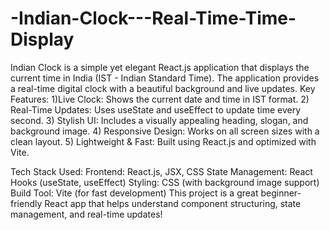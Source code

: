 # -Indian-Clock---Real-Time-Time-Display
Indian Clock is a simple yet elegant React.js application that displays the current time in India (IST - Indian Standard Time). The application provides a real-time digital clock with a beautiful background and live updates.
Key Features:
1)Live Clock: Shows the current date and time in IST format.
2) Real-Time Updates: Uses useState and useEffect to update time every second.
3) Stylish UI: Includes a visually appealing heading, slogan, and background image.
4) Responsive Design: Works on all screen sizes with a clean layout.
5) Lightweight & Fast: Built using React.js and optimized with Vite.

Tech Stack Used:
Frontend: React.js, JSX, CSS
State Management: React Hooks (useState, useEffect)
Styling: CSS (with background image support)
Build Tool: Vite (for fast development)
This project is a great beginner-friendly React app that helps understand component structuring, state management, and real-time updates! 
